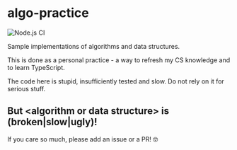 # algo-practice

![Node.js CI](https://github.com/hristozov/algo-practice/workflows/Node.js%20CI/badge.svg)

Sample implementations of algorithms and data structures.

This is done as a personal practice - a way to refresh my CS knowledge and to learn TypeScript.

The code here is stupid, insufficiently tested and slow. Do not rely on it for serious stuff.

## But \<algorithm or data structure\> is (broken|slow|ugly)!

If you care so much, please add an issue or a PR! 🤓

